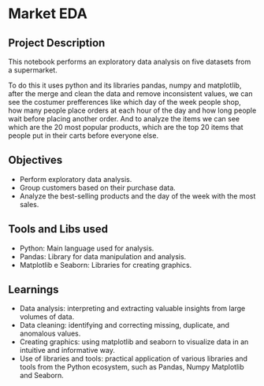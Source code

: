 # Market EDA

## Project Description
This notebook performs an exploratory data analysis on five datasets from a supermarket.

To do this it uses python and its libraries pandas, numpy and matplotlib, after the merge and clean the data and remove inconsistent values, we can see the costumer prefferences like which day of the week people shop, how many people place orders at each hour of the day and how long people wait before placing another order. And to analyze the items we can see which are the 20 most popular products, which are the top 20 items that people put in their carts before everyone else.

## Objectives
- Perform exploratory data analysis.
- Group customers based on their purchase data.
- Analyze the best-selling products and the day of the week with the most sales.

## Tools and Libs used
- Python: Main language used for analysis.
- Pandas: Library for data manipulation and analysis.
- Matplotlib e Seaborn: Libraries for creating graphics.

## Learnings
- Data analysis: interpreting and extracting valuable insights from large volumes of data.
- Data cleaning: identifying and correcting missing, duplicate, and anomalous values.
- Creating graphics: using matplotlib and seaborn to visualize data in an intuitive and informative way.
- Use of libraries and tools: practical application of various libraries and tools from the Python ecosystem, such as Pandas, Numpy Matplotlib and Seaborn.